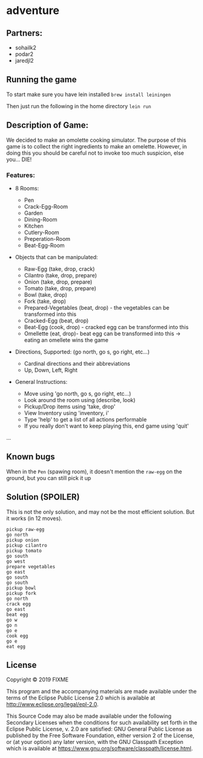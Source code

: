 # adventure

## Partners:
* sohailk2
* podar2
* jaredjl2

## Running the game
To start make sure you have lein installed
`brew install leiningen`

Then just run the following in the home directory
`lein run`

## Description of Game:
We decided to make an omolette cooking simulator. 
The purpose of this game is to collect the right ingredients to make an omelette.
However, in doing this you should be careful not to invoke too much suspicion, else you... DIE!

### Features:
* 8 Rooms: 
    * Pen 
    * Crack-Egg-Room 
    * Garden 
    * Dining-Room 
    * Kitchen 
    * Cutlery-Room 
    * Preperation-Room
    * Beat-Egg-Room
* Objects that can be manipulated: 
    * Raw-Egg (take, drop, crack)
    * Cilantro (take, drop, prepare)
    * Onion (take, drop, prepare)
    * Tomato (take, drop, prepare)
    * Bowl (take, drop)
    * Fork (take, drop)
    * Prepared-Vegetables (beat, drop)  - the vegetables can be transformed into this 
    * Cracked-Egg (beat, drop)
    * Beat-Egg (cook, drop) - cracked egg can be transformed into this
    * Omellette (eat, drop)- beat egg can be transformed into this -> eating an omellete wins the game 

* Directions, Supported: (go north, go s, go right, etc...)
    * Cardinal directions and their abbreviations
    * Up, Down, Left, Right

* General Instructions:
    * Move using 'go north, go s, go right, etc...)
    * Look around the room using (describe, look)
    * Pickup/Drop items using 'take, drop'
    * View Inventory using 'inventory, i'
    * Type 'help' to get a list of all actions performable
    * If you really don't want to keep playing this, end game using 'quit'

...


## Known bugs
When in the `Pen` (spawing room), it doesn't mention the `raw-egg` on the ground, but you can still pick it up

## Solution (SPOILER)

This is not the only solution, and may not be the most efficient solution. But it works (in 12 moves). 

```
pickup raw-egg
go north
pickup onion
pickup cilantro
pickup tomato
go south
go west
prepare vegetables
go east
go south
go south
pickup bowl
pickup fork
go north
crack egg
go east
beat egg
go w 
go n
go e
cook egg
go e
eat egg
```



## License

Copyright © 2019 FIXME

This program and the accompanying materials are made available under the
terms of the Eclipse Public License 2.0 which is available at
http://www.eclipse.org/legal/epl-2.0.

This Source Code may also be made available under the following Secondary
Licenses when the conditions for such availability set forth in the Eclipse
Public License, v. 2.0 are satisfied: GNU General Public License as published by
the Free Software Foundation, either version 2 of the License, or (at your
option) any later version, with the GNU Classpath Exception which is available
at https://www.gnu.org/software/classpath/license.html.

